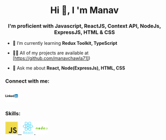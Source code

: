 <h1 align="center">Hi 👋, I 'm Manav</h1>
<h3 align="center"> I'm proficient with Javascript, ReactJS, Context API, NodeJs, ExpressJS, HTML & CSS </h3>



- 🌱 I’m currently learning **Redux Toolkit, TypeScript**

- 👨‍💻 All of my projects are available at [https://github.com/manavchawla71])

- 💬 Ask me about **React, Node(ExpressJs), HTML, CSS**


<h3 align="left">Connect with me:</h3> <a href="https://www.linkedin.com/in/manav-chawla-0956381b2" target="blank"rel="noreferrer"><img src="https://github.com/devicons/devicon/blob/master/icons/linkedin/linkedin-original-wordmark.svg" alt="react" width="40" height="40"/></a>

<h3 align="left">Skills:</h3>
  <a href="https://developer.mozilla.org/en-US/docs/Web/JavaScript" target="_blank" rel="noreferrer"> <img src="https://raw.githubusercontent.com/devicons/devicon/master/icons/javascript/javascript-original.svg" alt="javascript" width="40" height="40"/>&nbsp&nbsp </a>  
<a href="https://reactjs.org/" target="_blank" rel="noreferrer"> <img src="https://raw.githubusercontent.com/devicons/devicon/master/icons/react/react-original-wordmark.svg" alt="react" width="40" height="40"/> </a>
<a href="https://nodejs.com/" target="_blank" rel="noreferrer"> <img src="https://github.com/devicons/devicon/blob/master/icons/nodejs/nodejs-plain-wordmark.svg" alt="react" width="40" height="40"/> </a>

  </p>


